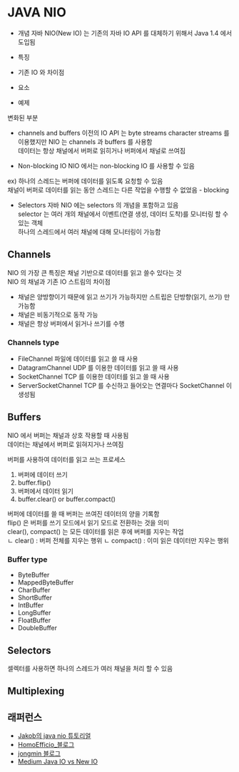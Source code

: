 # JAVA NIO

- 개념 
자바 NIO(New IO) 는 기존의 자바 IO API 를 대체하기 위해서 Java 1.4 에서 도입됨  

- 특징

- 기존 IO 와 차이점 

- 요소 

- 예제  


변화된 부분 
- channels and buffers
이전의 IO API 는 byte streams character streams 를 이용했지만 
NIO 는 channels 과 buffers 를 사용함  
데이터는 항상 채널에서 버퍼로 읽히거나 버퍼에서 채널로 쓰여짐  

- Non-blocking IO
NIO 에서는 non-blocking IO 를 사용할 수 있음  

ex) 하나의 스레드는 버퍼에 데이터를 읽도록 요청할 수 있음  
채널이 버퍼로 데이터를 읽는 동안 스레드는 다른 작업을 수행할 수 없었음 - blocking

- Selectors
자바 NIO 에는 selectors 의 개념을 포함하고 있음  
selector 는 여러 개의 채널에서 이벤트(연결 생성, 데이터 도착)를 모니터링 할 수 있는 객체  
하나의 스레드에서 여러 채널에 대해 모니터링이 가능함  

## Channels
NIO 의 가장 큰 특징은 채널 기반으로 데이터를 읽고 쓸수 있다는 것  
NIO 의 채널과 기존 IO 스트림의 차이점  
- 채널은 양방향이기 때문에 읽고 쓰기가 가능하지만 스트립은 단방향(읽기, 쓰기) 만 가능함  
- 채널은 비동기적으로 동작 가능 
- 채널은 항상 버퍼에서 읽거나 쓰기를 수행  

### Channels type
- FileChannel
파일에 데이터를 읽고 쓸 때 사용
- DatagramChannel
UDP 를 이용한 데이터를 읽고 쓸 때 사용 
- SocketChannel
TCP 를 이용한 데이터를 읽고 쓸 때 사용
- ServerSocketChannel
TCP 를 수신하고 들어오는 연결마다 SocketChannel 이 생성됨  

## Buffers
NIO 에서 버퍼는 채널과 상호 작용할 때 사용됨  
데이터는 채널에서 버퍼로 읽혀지거나 쓰여짐  
  
버퍼를 사용하여 데이터를 읽고 쓰는 프로세스 
1. 버퍼에 데이터 쓰기
2. buffer.flip()
3. 버퍼에서 데이터 읽기 
4. buffer.clear() or buffer.compact()
  
버퍼에 데이터를 쓸 때 버퍼는 쓰여진 데이터의 양을 기록함  
flip() 은 버퍼를 쓰기 모드에서 읽기 모드로 전환하는 것을 의미  
clear(), compact() 는 모든 데이터를 읽은 후에 버퍼를 지우는 작업   
ㄴ clear() : 버퍼 전체를 지우는 행위
ㄴ compact() : 이미 읽은 데이터만 지우는 행위  

### Buffer type
- ByteBuffer
- MappedByteBuffer
- CharBuffer
- ShortBuffer
- IntBuffer
- LongBuffer
- FloatBuffer
- DoubleBuffer

## Selectors
셀렉터를 사용하면 하나의 스레드가 여러 채널을 처리 할 수 있음  


## Multiplexing





## 래퍼런스 
- [Jakob의 java nio 튜토리얼](http://tutorials.jenkov.com/java-nio/index.html)
- [HomoEfficio_블로그](https://homoefficio.github.io/2016/08/06/Java-NIO%EB%8A%94-%EC%83%9D%EA%B0%81%EB%A7%8C%ED%81%BC-non-blocking-%ED%95%98%EC%A7%80-%EC%95%8A%EB%8B%A4/)
- [jongmin 블로그](https://jongmin92.github.io/2019/03/03/Java/java-nio/)
- [Medium Java IO vs New IO](https://medium.com/@nilasini/java-nio-non-blocking-io-vs-io-1731caa910a2)

